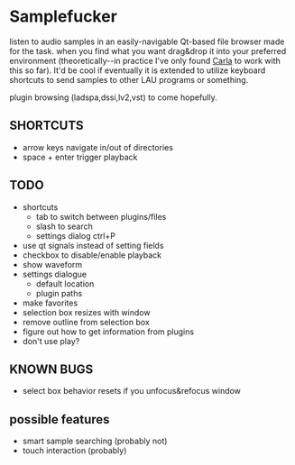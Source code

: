 Samplefucker
============

listen to audio samples in an easily-navigable Qt-based file browser made for the task. when you find what you want drag&drop it into your preferred environment (theoretically--in practice I've only found [Carla](http://github.com/falkTX/Carla) to work with this so far). It'd be cool if eventually it is extended to utilize keyboard shortcuts to send samples to other LAU programs or something.

plugin browsing (ladspa,dssi,lv2,vst) to come hopefully.

SHORTCUTS
---------
* arrow keys navigate in/out of directories
* space + enter trigger playback

TODO
----
* shortcuts
    * tab to switch between plugins/files
    * slash to search
    * settings dialog ctrl+P
* use qt signals instead of setting fields
* checkbox to disable/enable playback
* show waveform
* settings dialogue
    * default location
    * plugin paths
* make favorites
* selection box resizes with window
* remove outline from selection box
* figure out how to get information from plugins
* don't use play?

KNOWN BUGS
----------
* select box behavior resets if you unfocus&refocus window

possible features
-----------------
* smart sample searching (probably not)
* touch interaction (probably)
